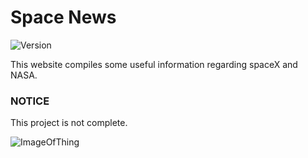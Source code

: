 # Space News

![Version](https://img.shields.io/badge/Version-v1.0.0-blue)

This website compiles some useful information regarding spaceX and NASA.

### NOTICE

This project is not complete.

![ImageOfThing](https://raw.githubusercontent.com/memecx/filedump/master/img/space-newsthing.png)
